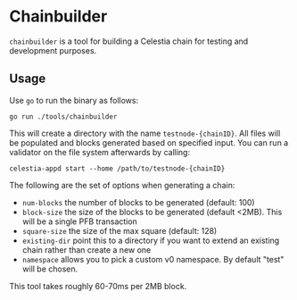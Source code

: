 # Chainbuilder

`chainbuilder` is a tool for building a Celestia chain for testing and development purposes.

## Usage

Use `go` to run the binary as follows:

```
go run ./tools/chainbuilder
```

This will create a directory with the name `testnode-{chainID}`. All files will be populated and blocks generated based on specified input. You can run a validator on the file system afterwards by calling:

```
celestia-appd start --home /path/to/testnode-{chainID}
```

The following are the set of options when generating a chain:

- `num-blocks` the number of blocks to be generated (default: 100)
- `block-size` the size of the blocks to be generated (default <2MB). This will be a single PFB transaction
- `square-size` the size of the max square (default: 128)
- `existing-dir` point this to a directory if you want to extend an existing chain rather than create a new one
- `namespace` allows you to pick a custom v0 namespace. By default "test" will be chosen.

This tool takes roughly 60-70ms per 2MB block.
